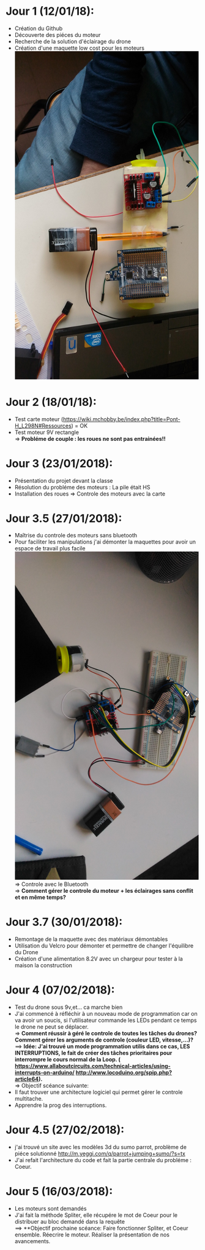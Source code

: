 # Jour 1 (12/01/18):
-  Création du Github  
-  Découverte des piéces du moteur  
-  Recherche de la solution d'éclairage du drone   
-  Création d'une maquette low cost pour les moteurs ![maquette](https://raw.githubusercontent.com/benjivou/Jumping-drone--Arduino/master/Image/Ben/Maquette1.jpg)

# Jour 2 (18/01/18):  
-  Test carte moteur (https://wiki.mchobby.be/index.php?title=Pont-H_L298N#Ressources) = OK  
-  Test moteur 9V rectangle    
=> **Probléme de couple : les roues ne sont pas entrainées!!**

# Jour 3 (23/01/2018):
-  Présentation du projet devant la classe 
-  Résolution du probléme des moteurs : La pile était HS
-  Installation des roues
=> Controle des moteurs avec la carte

# Jour 3.5 (27/01/2018):
-  Maîtrise du controle des moteurs sans bluetooth  
-  Pour faciliter les manipulations j'ai démonter la maquettes pour avoir un espace de travail plus facile ![test moteur](https://github.com/benjivou/Jumping-drone--Arduino/blob/master/Image/Ben/testmoteur.png)  
=> Controle avec le Bluetooth  
=> **Comment gérer le controle du moteur + les éclairages sans conflit et en même temps?**  

# Jour 3.7 (30/01/2018):  
-  Remontage de la maquette avec des matériaux démontables  
-  Utilisation du Velcro pour démonter et permettre de changer l'équilibre du Drone  
-  Création d'une alimentation 8.2V avec un chargeur pour tester à la maison la construction  

# Jour 4 (07/02/2018):
-  Test du drone sous 9v,et... ca marche bien  
-  J'ai commencé à réfléchir à un nouveau mode de programmation car on va avoir un soucis, si l'utilisateur commande les LEDs pendant ce temps le drone ne peut se déplacer.  
=> **Comment réussir à géré le controle de toutes les tâches du drones?  Comment gérer les arguments de controle (couleur LED, vitesse,...)?**  
==> **Idée: J'ai trouvé un mode programmation utilis dans ce cas, LES INTERRUPTIONS, le fait de créer des tâches prioritaires pour interrompre le cours normal de la Loop. (  https://www.allaboutcircuits.com/technical-articles/using-interrupts-on-arduino/     http://www.locoduino.org/spip.php?article64).**  
=> Objectif scéance suivante:  
-  Il faut trouver une architecture logiciel qui permet gérer le controle multitache.  
-  Apprendre la prog des interruptions. 

# Jour 4.5 (27/02/2018):
-   j'ai trouvé un site avec les modèles 3d du sumo  parrot,  problème de piéce solutionné
http://m.yeggi.com/q/parrot+jumping+sumo/?s=tx  
-  J'ai refait l'architecture du code et fait la partie centrale du probléme : Coeur.  

# Jour 5 (16/03/2018):
-  Les moteurs sont demandés  
-  J'ai fait la méthode Spliter, elle récupére le mot de Coeur pour le distribuer au bloc demandé dans la requête  
==> **Objectif prochaine scéance: Faire fonctionner Spliter, et Coeur ensemble. Réecrire le moteur. Réaliser la présentation de nos avancements.  
